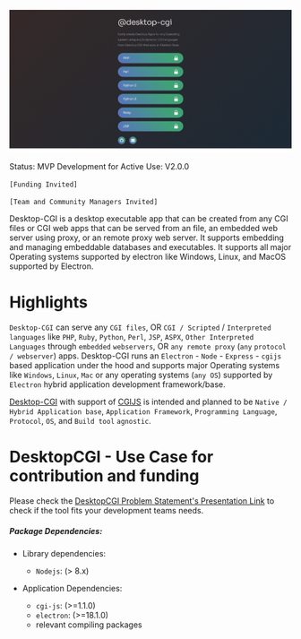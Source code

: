![Desktop CGI](https://github.com/desktop-cgi/desktop-cgi/blob/master/dev_support/assets/desktop-cgi.jpeg)

Status: MVP Development for Active Use: V2.0.0

`[Funding Invited]`

`[Team and Community Managers Invited]`

Desktop-CGI is a desktop executable app that can be created from any CGI files or CGI web apps that can be served from an file, an embedded web server using proxy, or an remote proxy web server. It supports embedding and managing embeddable databases and executables. It supports all major Operating systems supported by electron like Windows, Linux, and MacOS supported by Electron.


# Highlights


`Desktop-CGI` can serve any `CGI files`, OR `CGI / Scripted` / `Interpreted languages` like `PHP`, `Ruby`, `Python`, `Perl`, `JSP`, `ASPX`, `Other Interpreted Languages` through `embedded` `webservers`, OR `any remote proxy` (`any` `protocol / webserver`) apps. Desktop-CGI runs an `Electron` - `Node` - `Express` - `cgijs` based application under the hood and supports major Operating systems like `Windows`, `Linux`, `Mac` or any operating systems (`any OS`) supported by `Electron` hybrid application development framework/base.

[Desktop-CGI](https://github.com/desktop-cgi/desktop-cgi) with support of [CGIJS](https://github.com/cgi-js/cgi-js) is intended and planned to be `Native / Hybrid Application base`, `Application Framework`, `Programming Language`, `Protocol`, `OS`, and `Build tool` `agnostic`.


# DesktopCGI - Use Case for contribution and funding

Please check the [DesktopCGI Problem Statement's Presentation Link](https://www.slideshare.net/Ganesh745959/desktopcgi-252630937) to check if the tool fits your development teams needs.

##### Package Dependencies:

* Library dependencies:
    - `Nodejs`: (> 8.x)

* Application Dependencies:
    - `cgi-js`: (>=1.1.0)
    - `electron`: (>=18.1.0)
    - relevant compiling packages
